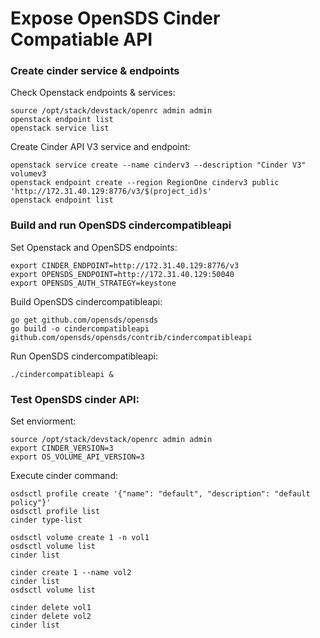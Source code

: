 # Expose OpenSDS Cinder Compatiable API

### Create cinder service & endpoints

Check Openstack endpoints & services:

```shell
source /opt/stack/devstack/openrc admin admin
openstack endpoint list
openstack service list
```

Create Cinder API V3 service and endpoint:

```shell
openstack service create --name cinderv3 --description "Cinder V3" volumev3
openstack endpoint create --region RegionOne cinderv3 public 'http://172.31.40.129:8776/v3/$(project_id)s'
openstack endpoint list
```

### Build and run OpenSDS cindercompatibleapi

Set Openstack and OpenSDS endpoints:

```shell
export CINDER_ENDPOINT=http://172.31.40.129:8776/v3
export OPENSDS_ENDPOINT=http://172.31.40.129:50040
export OPENSDS_AUTH_STRATEGY=keystone
```

Build OpenSDS cindercompatibleapi:

```shell
go get github.com/opensds/opensds
go build -o cindercompatibleapi github.com/opensds/opensds/contrib/cindercompatibleapi
```


Run OpenSDS cindercompatibleapi:

```shell
./cindercompatibleapi &
```


### Test OpenSDS cinder API:

Set enviorment:

```shell
source /opt/stack/devstack/openrc admin admin
export CINDER_VERSION=3
export OS_VOLUME_API_VERSION=3
```


Execute cinder command:

```shell
osdsctl profile create '{"name": "default", "description": "default policy"}' 
osdsctl profile list
cinder type-list

osdsctl volume create 1 -n vol1
osdsctl volume list
cinder list

cinder create 1 --name vol2
cinder list
osdsctl volume list

cinder delete vol1
cinder delete vol2
cinder list
```



